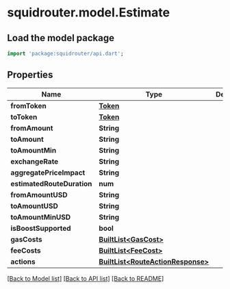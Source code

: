 # squidrouter.model.Estimate

## Load the model package
```dart
import 'package:squidrouter/api.dart';
```

## Properties
Name | Type | Description | Notes
------------ | ------------- | ------------- | -------------
**fromToken** | [**Token**](Token.md) |  | 
**toToken** | [**Token**](Token.md) |  | 
**fromAmount** | **String** |  | 
**toAmount** | **String** |  | 
**toAmountMin** | **String** |  | 
**exchangeRate** | **String** |  | 
**aggregatePriceImpact** | **String** |  | 
**estimatedRouteDuration** | **num** |  | 
**fromAmountUSD** | **String** |  | [optional] 
**toAmountUSD** | **String** |  | [optional] 
**toAmountMinUSD** | **String** |  | [optional] 
**isBoostSupported** | **bool** |  | 
**gasCosts** | [**BuiltList&lt;GasCost&gt;**](GasCost.md) |  | 
**feeCosts** | [**BuiltList&lt;FeeCost&gt;**](FeeCost.md) |  | 
**actions** | [**BuiltList&lt;RouteActionResponse&gt;**](RouteActionResponse.md) |  | 

[[Back to Model list]](../README.md#documentation-for-models) [[Back to API list]](../README.md#documentation-for-api-endpoints) [[Back to README]](../README.md)


